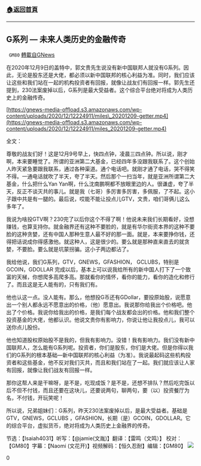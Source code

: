 ###  [:house:返回首頁](https://github.com/ourhimalayas/txt)
---

## G系列 — 未来人类历史的金融传奇
` GM80` [轉載自GNews](https://gnews.org/zh-hans/643240/)

在2020年12月9日的盖特中，郭文贵先生说没有新中国联邦人就没有G系列。因此，无论是股东还是大佬，都必须以新中国联邦的核心利益为准。同时，我们应该让这些和我们站在一起的机构投资者有回报，就像让战友们有回报一样。郭先生还提到，230法案废掉以后，G系列是最大受益者。这个综合平台绝对将成为人类历史上的金融传奇。


[https://gnews-media-offload.s3.amazonaws.com/wp-content/uploads/2020/12/12224911/miles\_20201209-getter.mp4](https://gnews-media-offload.s3.amazonaws.com/wp-content/uploads/2020/12/12224911/miles_20201209-getter.mp4)


全文：

尊敬的战友们好！这是12月9号早上，快四点钟，凌晨三四点钟。所以说，刚才啊，本来要睡觉了。所谓的亚洲第二大基金，已经四年多没跟我联系了。这个创始人昨天紧急要跟我联系，通过各种渠道。通个电话吧。就刚才通了电话，哭不得笑不得。一通电话就吹了半天，夸了半天。然后那个一扫当年，就是亚洲所谓第二大基金，什么把什么Yan Yan啊，什么沈南鹏啊都不放眼里边的人。很谦虚，夸了半天，反正不谈灭共的事儿。就是我（七哥）多厉害多厉害，多佩服，了不起。这小子跟中共是有一腿的。最后说，哎能不能让投点儿GTV，文贵，咱们哥俩儿这么多年了。

我说为啥投GTV啊？230完了以后你这个不得了啊！他说未来我们长期看好，没想赚钱，也算支持你。就金融界还有这种不要脸的，就是有华尔街资本界的这种不要脸的这种贪婪，还有中国人那种生意人最不好的那一面。就是，本来要挣你钱，还得把话说成你得感激他。就这种人，这是很少的。要么就是那种直来直去的就贪婪，不要脸。要么就是坑蒙拐骗。这小子两边都沾了。

我给他说，我们G系列，GTV，GNEWS，GFASHION， GCLUBS，特别是GCOIN，GDOLLAR 完成以后，基本上可以说我给所有的新中国人打下了一个致富的天梯，你想爬多高爬多高。那就看你的情怀，看你的能力，看你的造化和修行了。而且这是无人能有的，只有我们有。

他也认这一点。没人能有。那么，他想投G币还有GDollar，要投原始股，说愿意出一个别人都永远不愿意出的价格，（他）愿意出。我说那你给我出个价格吧。他出了个价格。我说你给我出的价格，是我们每个战友都会出的价格。他和我们整个投资基金的大佬，他都认识。他说文贵你有影响力，你说让他让我投点儿，我可以送你点儿股份。

他也知道股权原始股不是我的，但我有影响力。没错！我有影响力。我们没有新中国联邦人，怎么能有G系列呢。投资者，你们是股东，你们是大佬。但是你得以我们的G系列的根本基础—新中国联邦的核心利益（为准）。我说最起码这些机构投资者和这些基金，他不反对我们灭共，而且和我们站在了一起。我们就应该让人家有回报，就像让我们战友有回报一样。

那你这帮人来是干嘛呀，是不是，吃现成饭？是不是，还想不排队？然后吃完饭以后不但不付钱，而且还要在这块儿，还要说两句，聊两句，要（以）投资餐厅为名，不付钱，开玩笑呢！

所以说，兄弟姐妹们：G系列，昨天230法案废掉以后，是最大受益者。基础是GTV，GNEWS，GCLUBS ，GFASHION，长期（是）GCOIN，GDOLLAR。它的综合平台，虚拟货币，绝对将成为人类历史上金融界的传奇。

节选：【Isaiah4031】听写：【@jamie(文胤)】翻译：【雷鸣（文鸣）】 校对：【GM80】字幕：【Naomi (文花开)】视频解码：【恒久忍耐】编辑：【GM80】
![]()![](https://gnews-media-offload.s3.amazonaws.com/wp-content/uploads/2020/11/22151659/RG-01.png)


0
